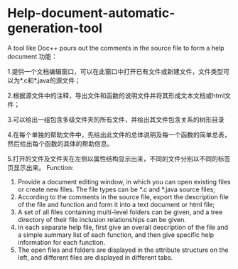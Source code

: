# Help-document-automatic-generation-tool
A tool like Doc++ pours out the comments in the source file to form a help document
功能：

1.提供一个文档编辑窗口，可以在此窗口中打开已有文件或新建文件，文件类型可以为*.c和*.java的源文件；

2.根据源文件中的注释，导出文件和函数的说明文件并将其形成文本文档或html文件；

3.可以给出一组包含多级文件夹的所有文件，并给出其文件包含关系的树形目录

4.在每个单独的帮助文件中，先给出此文件的总体说明及每一个函数的简单总表，然后给出每个函数的具体的帮助信息。

5.打开的文件及文件夹在左侧以属性结构显示出来，不同的文件分别以不同的标签页显示出来。
Function:
1. Provide a document editing window, in which you can open existing files or create new files. The file types can be *.c and *.java source files;
2. According to the comments in the source file, export the description file of the file and function and form it into a text document or html file;
3. A set of all files containing multi-level folders can be given, and a tree directory of their file inclusion relationships can be given.
4. In each separate help file, first give an overall description of the file and a simple summary list of each function, and then give specific help information for each function.
5. The open files and folders are displayed in the attribute structure on the left, and different files are displayed in different tabs.
